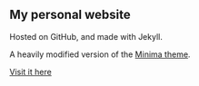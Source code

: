 ## My personal website

Hosted on GitHub, and made with Jekyll. 

A heavily modified version of the [Minima theme](https://github.com/jekyll/minima).



[Visit it here](https://duarteocarmo.com) 

